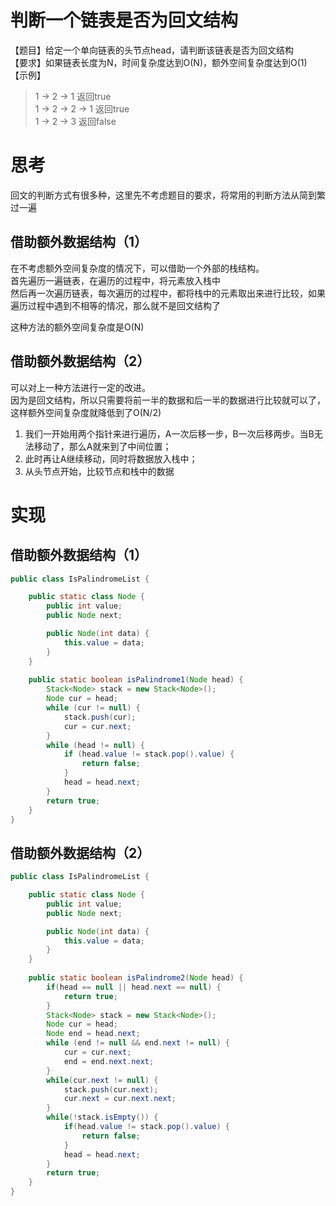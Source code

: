 # 判断一个链表是否为回文结构 
【题目】给定一个单向链表的头节点head，请判断该链表是否为回文结构  
【要求】如果链表长度为N，时间复杂度达到O(N)，额外空间复杂度达到O(1)  
【示例】
>1 -> 2 -> 1 返回true   
1 -> 2 -> 2 -> 1 返回true   
1 -> 2 -> 3 返回false

# 思考 
回文的判断方式有很多种，这里先不考虑题目的要求，将常用的判断方法从简到繁过一遍  

## 借助额外数据结构（1）
在不考虑额外空间复杂度的情况下，可以借助一个外部的栈结构。   
首先遍历一遍链表，在遍历的过程中，将元素放入栈中   
然后再一次遍历链表，每次遍历的过程中，都将栈中的元素取出来进行比较，如果遍历过程中遇到不相等的情况，那么就不是回文结构了  

这种方法的额外空间复杂度是O(N) 


## 借助额外数据结构（2） 
可以对上一种方法进行一定的改进。  
因为是回文结构，所以只需要将前一半的数据和后一半的数据进行比较就可以了，这样额外空间复杂度就降低到了O(N/2)
1. 我们一开始用两个指针来进行遍历，A一次后移一步，B一次后移两步。当B无法移动了，那么A就来到了中间位置；    
2. 此时再让A继续移动，同时将数据放入栈中；   
3. 从头节点开始，比较节点和栈中的数据  
 


# 实现 

## 借助额外数据结构（1）   
```java
public class IsPalindromeList {

	public static class Node {
		public int value;
		public Node next;

		public Node(int data) {
			this.value = data;
		}
	}
	
	public static boolean isPalindrome1(Node head) {
		Stack<Node> stack = new Stack<Node>();
		Node cur = head;
		while (cur != null) {
			stack.push(cur);
			cur = cur.next;
		}
		while (head != null) {
			if (head.value != stack.pop().value) {
				return false;
			}
			head = head.next;
		}
		return true;
	}
}
```

## 借助额外数据结构（2）  
```java
public class IsPalindromeList {

	public static class Node {
		public int value;
		public Node next;

		public Node(int data) {
			this.value = data;
		}
	}
	
	public static boolean isPalindrome2(Node head) {
		if(head == null || head.next == null) {
			return true;
		}
		Stack<Node> stack = new Stack<Node>();
		Node cur = head;
		Node end = head.next;
		while (end != null && end.next != null) {
			cur = cur.next;
			end = end.next.next;
		}
		while(cur.next != null) {
			stack.push(cur.next);
			cur.next = cur.next.next;
		}
		while(!stack.isEmpty()) {
			if(head.value != stack.pop().value) {
				return false;
			}
			head = head.next;
		}
		return true;
	}
}
```